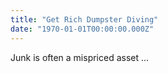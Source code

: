 ```yaml
---
title: "Get Rich Dumpster Diving"
date: "1970-01-01T00:00:00.000Z"
---
```


Junk is often a mispriced asset ...

